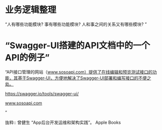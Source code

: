 # 业务逻辑整理
“人有哪些功能模块?
事有哪些功能模块?
人和事之间的关系又有哪些模块?
”

# “Swagger-UI搭建的API文档中的一个API的例子”

“API接口管理的网站（www.sosoapi.com）提供了在线编辑和预览测试接口的功能，其基于Swagger-UI，方便地解决了Swagger-UI部署和编写接口的不便之处。

https://swagger.io/tools/swagger-ui/

www.sosoapi.com

”

抜粋:: 曾健生  “App后台开发运维和架构实践”。 Apple Books  
